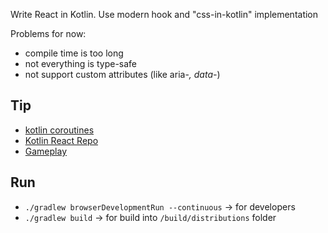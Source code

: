 
Write React in Kotlin. Use modern hook and "css-in-kotlin" implementation

Problems for now:
- compile time is too long
- not everything is type-safe
- not support custom attributes (like aria-*, data-*)

## Tip
- [kotlin coroutines](https://play.kotlinlang.org/hands-on/Introduction%20to%20Coroutines%20and%20Channels/01_Introduction)
- [Kotlin React Repo](https://github.com/cangSDARM/kotlin-wrappers)
- [Gameplay](https://www.bilibili.com/video/BV1h54y1k7Pt?from=search&seid=2287667677512899238)

## Run
- `./gradlew browserDevelopmentRun --continuous` -> for developers
- `./gradlew build` -> for build into `/build/distributions` folder
